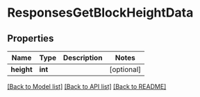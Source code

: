 # ResponsesGetBlockHeightData

## Properties
Name | Type | Description | Notes
------------ | ------------- | ------------- | -------------
**height** | **int** |  | [optional] 

[[Back to Model list]](../README.md#documentation-for-models) [[Back to API list]](../README.md#documentation-for-api-endpoints) [[Back to README]](../README.md)

